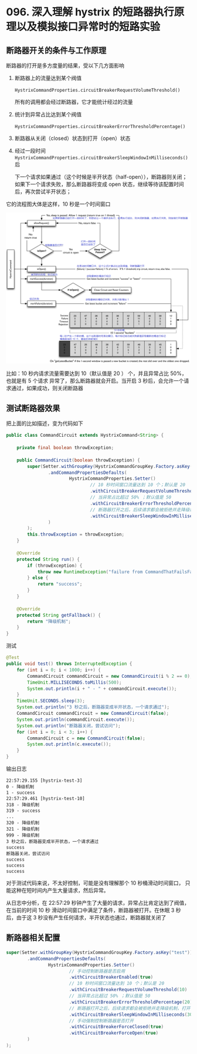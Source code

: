 # 096. 深入理解 hystrix 的短路器执行原理以及模拟接口异常时的短路实验

## 断路器开关的条件与工作原理
断路器的打开是多方度量的结果，受以下几方面影响

1. 断路器上的流量达到某个阀值

    `HystrixCommandProperties.circuitBreakerRequestVolumeThreshold()`

    所有的调用都会经过断路器，它才能统计经过的流量
2. 统计到异常占比达到某个阀值

    `HystrixCommandProperties.circuitBreakerErrorThresholdPercentage()`

3. 断路器从关闭（closed）状态到打开（open）状态
4. 经过一段时间 `HystrixCommandProperties.circuitBreakerSleepWindowInMilliseconds()` 后

    下一个请求如果通过（这个时候是半开状态（half-open）），断路器则关闭；
    如果下一个请求失败，那么断路器将变成 open 状态，继续等待该配置时间后，再次尝试半开状态；

它的流程图大体是这样，10 秒是一个时间窗口

![](./assets/markdown-img-paste-20190604222221654.png)

比如：10 秒内请求流量需要达到 10（默认值是 20 ） 个，并且异常占比 50%，也就是有 5 个请求
异常了，那么断路器就会开启。当开启 3 秒后，会允许一个请求通过，如果成功，则关闭断路器

## 测试断路器效果

把上面的比如描述，变为代码如下

```java
public class CommandCircuit extends HystrixCommand<String> {

    private final boolean throwException;

    public CommandCircuit(boolean throwException) {
        super(Setter.withGroupKey(HystrixCommandGroupKey.Factory.asKey("test"))
                .andCommandPropertiesDefaults(
                        HystrixCommandProperties.Setter()
                                // 10 秒时间窗口流量达到 10 个；默认是 20
                                .withCircuitBreakerRequestVolumeThreshold(10)
                                // 当异常占比超过 50% ；默认值是 50
                                .withCircuitBreakerErrorThresholdPercentage(20)
                                // 断路器打开之后，后续请求都会被拒绝并走降级机制，打开 3 秒后，变成半开状态
                                .withCircuitBreakerSleepWindowInMilliseconds(3000)
                )
        );
        this.throwException = throwException;
    }

    @Override
    protected String run() {
        if (throwException) {
            throw new RuntimeException("failure from CommandThatFailsFast");
        } else {
            return "success";
        }
    }

    @Override
    protected String getFallback() {
        return "降级机制";
    }
}
```

测试

```java
@Test
public void test() throws InterruptedException {
    for (int i = 0; i < 1000; i++) {
        CommandCircuit commandCircuit = new CommandCircuit(i % 2 == 0);
        TimeUnit.MILLISECONDS.toMillis(500);
        System.out.println(i + " - " + commandCircuit.execute());
    }
    TimeUnit.SECONDS.sleep(3);
    System.out.println("3 秒之后，断路器变成半开状态，一个请求通过");
    CommandCircuit commandCircuit = new CommandCircuit(false);
    System.out.println(commandCircuit.execute());
    System.out.println("断路器关闭，尝试访问");
    for (int i = 0; i < 3; i++) {
        CommandCircuit c = new CommandCircuit(false);
        System.out.println(c.execute());
    }
}
```

输出日志

```
22:57:29.155 [hystrix-test-3]
0 - 降级机制
1 - success
22:57:29.461 [hystrix-test-10]
318 - 降级机制
319 - success
...
320 - 降级机制
321 - 降级机制
999 - 降级机制
3 秒之后，断路器变成半开状态，一个请求通过
success
断路器关闭，尝试访问
success
success
success
```

对于测试代码来说，不太好控制，可能是没有理解那个 10 秒桶滑动时间窗口，
只能这种在短时间内产生大量请求，然后异常。

从日志中分析，在 22:57:29 秒钟产生了大量的请求，异常占比肯定达到了阀值，在当前的时间 10 秒
滑动时间窗口中满足了条件，断路器被打开。在休眠 3 秒后，由于这 3 秒没有产生任何请求，半开状态也通过，断路器就关闭了

## 断路器相关配置

```java
super(Setter.withGroupKey(HystrixCommandGroupKey.Factory.asKey("test"))
        .andCommandPropertiesDefaults(
                HystrixCommandProperties.Setter()
                        // 手动控制断路器是否启用
                        .withCircuitBreakerEnabled(true)
                        // 10 秒时间窗口流量达到 10 个；默认是 20
                        .withCircuitBreakerRequestVolumeThreshold(10)
                        // 当异常占比超过 50% ；默认值是 50
                        .withCircuitBreakerErrorThresholdPercentage(20)
                        // 断路器打开之后，后续请求都会被拒绝并走降级机制，打开 3 秒后，变成半开状态
                        .withCircuitBreakerSleepWindowInMilliseconds(3000)
                        // 手动强制控制断路器是否打开
                        .withCircuitBreakerForceClosed(true)
                        .withCircuitBreakerForceOpen(true)
        )
);
```
